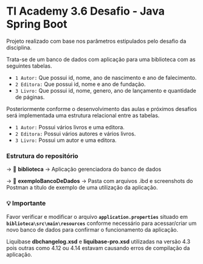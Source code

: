 # TI Academy 3.6 Desafio - Java Spring Boot

Projeto realizado com base nos parâmetros estipulados pelo desafio da disciplina.

Trata-se de um banco de dados com aplicação para uma biblioteca com as seguintes tabelas.

- `1 Autor:` Que possui id, nome, ano de nascimento e ano de falecimento.
- `2 Editora:` Que possui id, nome e ano de fundação.
- `3 Livro:` Que possui id, nome, genero, ano de lançamento e quantidade de páginas.

Posteriormente conforme o desenvolvimento das aulas e próximos desafios será implementada uma estrutura relacional entre as tabelas.

- `1 Autor:` Possui vários livros e uma editora.
- `2 Editora:` Possui vários autores e vários livros.
- `3 Livro:` Possui um autor e uma editora.

### Estrutura do repositório

&rarr; 📁 **biblioteca** &rarr; Aplicação gerenciadora do banco de dados

&rarr; 📁 **exemploBancoDeDados** &rarr; Pasta com arquivos .ibd e screenshots do Postman a título de exemplo de uma utilização da aplicação.

### 💡 Importante

Favor verificar e modificar o arquivo **`application.properties`** situado em **`biblioteca\src\main\resources`** conforme necessário para acessar/criar um novo banco de dados para confirmar o funcionamento da aplicação.

Liquibase **dbchangelog.xsd** e **liquibase-pro.xsd** utilizadas na versão 4.3 pois outras como 4.12 ou 4.14 estavam causando erros de compilação da aplicação.
